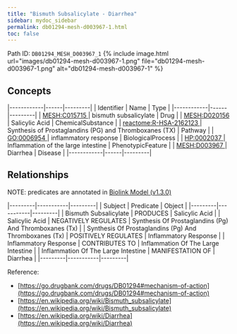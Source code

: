 ```yaml
---
title: "Bismuth Subsalicylate - Diarrhea"
sidebar: mydoc_sidebar
permalink: db01294-mesh-d003967-1.html
toc: false 
---
```



Path ID: `DB01294_MESH_D003967_1`
{% include image.html url="images/db01294-mesh-d003967-1.png" file="db01294-mesh-d003967-1.png" alt="db01294-mesh-d003967-1" %}

## Concepts

|------------|------|---------|
| Identifier | Name | Type    |
|------------|------|---------|
| <a href="https://identifiers.org/MESH:C015715">MESH:C015715 </a> | bismuth subsalicylate | Drug |
| <a href="https://identifiers.org/MESH:D020156">MESH:D020156 </a> | Salicylic Acid | ChemicalSubstance |
| <a href="https://identifiers.org/reactome:R-HSA-2162123">reactome:R-HSA-2162123 </a> | Synthesis of Prostaglandins (PG) and Thromboxanes (TX) | Pathway |
| <a href="https://identifiers.org/GO:0006954">GO:0006954 </a> | inflammatory response | BiologicalProcess |
| <a href="https://identifiers.org/HP:0002037">HP:0002037 </a> | Inflammation of the large intestine | PhenotypicFeature |
| <a href="https://identifiers.org/MESH:D003967">MESH:D003967 </a> | Diarrhea | Disease |
|------------|------|---------|

## Relationships


NOTE: predicates are annotated in <a href="https://github.com/biolink/biolink-model/releases/tag/v1.3.0">Biolink Model (v1.3.0)</a>

|---------|-----------|---------|
| Subject | Predicate | Object  |
|---------|-----------|---------|
| Bismuth Subsalicylate | PRODUCES | Salicylic Acid |
| Salicylic Acid | NEGATIVELY REGULATES | Synthesis Of Prostaglandins (Pg) And Thromboxanes (Tx) |
| Synthesis Of Prostaglandins (Pg) And Thromboxanes (Tx) | POSITIVELY REGULATES | Inflammatory Response |
| Inflammatory Response | CONTRIBUTES TO | Inflammation Of The Large Intestine |
| Inflammation Of The Large Intestine | MANIFESTATION OF | Diarrhea |
|---------|-----------|---------|

Reference: 
  - [https://go.drugbank.com/drugs/DB01294#mechanism-of-action](https://go.drugbank.com/drugs/DB01294#mechanism-of-action)
  - [https://en.wikipedia.org/wiki/Bismuth_subsalicylate](https://en.wikipedia.org/wiki/Bismuth_subsalicylate)
  - [https://en.wikipedia.org/wiki/Diarrhea](https://en.wikipedia.org/wiki/Diarrhea)
